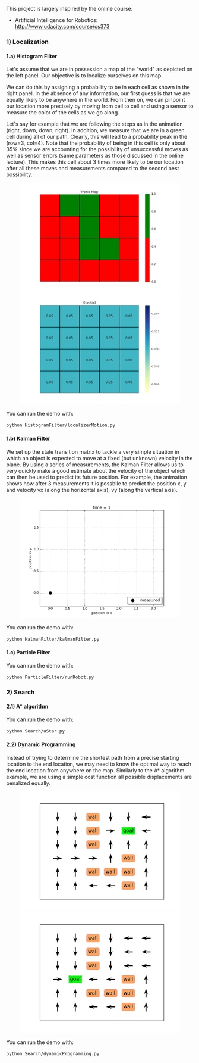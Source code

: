 This project is largely inspired by the online course:
- Artificial Intelligence for Robotics: http://www.udacity.com/course/cs373

### 1) Localization

#### 1.a) Histogram Filter

Let's assume that we are in possession a map of the "world" as depicted on the left panel.  Our objective is to localize ourselves on this map.  

We can do this by assigning a probability to be in each cell as shown in the right panel.  In the absence of any information, our first guess is that we are equally likely to be anywhere in the world.  From then on, we can pinpoint our location more precisely by moving from cell to cell and using a sensor to measure the color of the cells as we go along.

Let's say for example that we are following the steps as in the animation (right, down, down, right).  In addition, we measure that we are in a green cell during all of our path.  Clearly, this will lead to a probability peak in the (row=3, col=4).  Note that the probability of being in this cell is only about 35% since we are accounting for the possibility of unsuccessful moves as well as sensor errors (same parameters as those discussed in the online lecture).  This makes this cell about 3 times more likely to be our location after all these moves and measurements compared to the second best possibility.

<p align="center">
<img src="HistogramFilter/Animation/worldMap.png" width="430"/>
<img src="HistogramFilter/Animation/animatedLocalizer.gif" width="430"/>
</p>

You can run the demo with:
```
python HistogramFilter/localizerMotion.py
```

#### 1.b) Kalman Filter

We set up the state transition matrix to tackle a very simple situation in which an object is expected to move at a fixed (but unknown) velocity in the plane.  By using a series of measurements, the Kalman Filter allows us to very quickly make a good estimate about the velocity of the object which can then be used to predict its future position.  For example, the animation shows how after 3 measurements it is possbile to predict the position x, y and velocity vx (along the horizontal axis), vy (along the vertical axis).

<p align="center">
<img src="KalmanFilter/Animation/animatedKF.gif" width="430"/>
</p> 

You can run the demo with:
```
python KalmanFilter/kalmanFilter.py
```

#### 1.c) Particle Filter

You can run the demo with:
```
python ParticleFilter/runRobot.py
```

### 2) Search

#### 2.1) A* algorithm

You can run the demo with:
```
python Search/aStar.py
```

#### 2.2) Dynamic Programming

Instead of trying to determine the shortest path from a precise starting location to the end location, we may need to know the optimal way to reach the end location from anywhere on the map.  Similarly to the A* algorithm example, we are using a simple cost function all possible displacements are penalized equally.

<p align="center">
<img src="Search/Illustrations/dynamicProg_1_4.png" width="430"/>
<img src="Search/Illustrations/dynamicProg_3_1.png" width="430"/>
</p>

You can run the demo with:
```
python Search/dynamicProgramming.py
```
